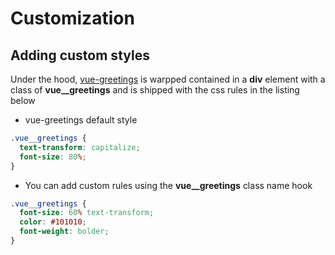 # Customization

## Adding custom styles

Under the hood, [vue-greetings](htttps://github.com/opeolluwa/vue-greetings) is warpped contained in a **div** element with a class of **vue\_\_greetings** and is shipped with the css rules in the listing below

- vue-greetings default style

```css
.vue__greetings {
  text-transform: capitalize;
  font-size: 80%;
}
```

- You can add custom rules using the **vue\_\_greetings** class name hook

```css
.vue__greetings {
  font-size: 60% text-transform;
  color: #101010;
  font-weight: bolder;
}
```
